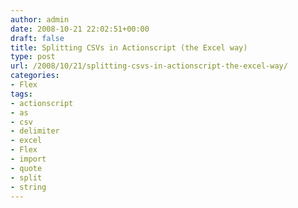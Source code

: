 ```yaml
---
author: admin
date: 2008-10-21 22:02:51+00:00
draft: false
title: Splitting CSVs in Actionscript (the Excel way)
type: post
url: /2008/10/21/splitting-csvs-in-actionscript-the-excel-way/
categories:
- Flex
tags:
- actionscript
- as
- csv
- delimiter
- excel
- Flex
- import
- quote
- split
- string
---
```


